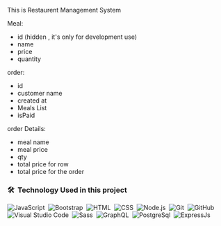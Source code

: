 This is Restaurent Management System

Meal:

- id (hidden , it's only for development use)
- name
- price
- quantity

order:

- id
- customer name
- created at
- Meals List
- isPaid

order Details:

- meal name
- meal price
- qty
- total price for row
- total price for the order

### 🛠 &nbsp;Technology Used in this project

![JavaScript](https://img.shields.io/badge/-JavaScript-05122A?style=flat&logo=javascript)&nbsp;
![Bootstrap](https://img.shields.io/badge/-Bootstrap-05122A?style=flat&logo=bootstrap&logoColor=563D7C)&nbsp;
![HTML](https://img.shields.io/badge/-HTML-05122A?style=flat&logo=HTML5)&nbsp;
![CSS](https://img.shields.io/badge/-CSS-05122A?style=flat&logo=CSS3&logoColor=1572B6)&nbsp;
![Node.js](https://img.shields.io/badge/-Node.js-05122A?style=flat&logo=node.js&logoColor=339933)&nbsp;
![Git](https://img.shields.io/badge/-Git-05122A?style=flat&logo=git)&nbsp;
![GitHub](https://img.shields.io/badge/-GitHub-05122A?style=flat&logo=github)&nbsp;
![Visual Studio Code](https://img.shields.io/badge/-Visual%20Studio%20Code-05122A?style=flat&logo=visual-studio-code&logoColor=007ACC)&nbsp;
![Sass](https://img.shields.io/badge/-Sass-05122A?style=flat&logo=sass)&nbsp;
![GraphQL](https://img.shields.io/badge/-GraphQL-05122A?style=flat&logo=GraphQL)&nbsp;
![PostgreSql](https://img.shields.io/badge/PostgreSQL-316192?style=for-the-badge&logo=postgresql&logoColor=white)&nbsp;
![ExpressJs](https://img.shields.io/badge/Express.js-404D59?style=for-the-badge)&nbsp;

